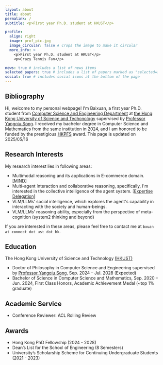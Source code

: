 ```yaml
---
layout: about
title: about
permalink: /
subtitle: <p>First year Ph.D. student at HKUST</p>

profile:
  align: right
  image: prof_pic.jpg
  image_circular: false # crops the image to make it circular
  more_info: >
    <p>First year Ph.D. student at HKUST</p>
    <p>Crazy Tennis Fan</p>

news: true # includes a list of news items
selected_papers: true # includes a list of papers marked as "selected={true}"
social: true # includes social icons at the bottom of the page
---
```


## Bibliography
Hi, welcome to my personal webpage! I'm Baixuan, a first year Ph.D. student from [Computer Science and Engineering Department](https://cse.hkust.edu.hk/) at [the Hong Kong University of Science and Techonology](https://hkust.edu.hk/) supervised by [Professor Yangqiu Song](https://www.cse.ust.hk/~yqsong/). I received my bachelor degree in Computer Science and Mathematics from the same institution in 2024, and I am honored to be funded by the prestigious [HKPFS](https://fytgs.hkust.edu.hk/scholarships/hong-kong-phd-fellowship-scheme) award.
This page is updated on 2025/05/16

## Research Interests
My research interest lies in following areas:
- Multimodal reasoning and its applications in E-commerce domain. [[MIND]](https://arxiv.org/abs/2406.10701)
- Multi-agent Interaction and collaborative reasoning, specifically, I'm interested in the collective intelligence of the agent system. [[Expertise Delegation]](https://www.arxiv.org/abs/2505.07313)
- VLM/LLMs' social intelligence, which explores the agent's capability in interacting with the society and human-beings.
- VLM/LLMs' reasoning ability, especially from the perspective of meta-cognition (system2 thinking and beyond)

 If you are interested in these areas, please feel free to contact me at `bxuan at connect dot ust dot hk`.

## Education
The Hong Kong University of Science and Technology [(HKUST)](https://hkust.edu.hk/)
- Doctor of Philosophy in Computer Science and Engineering supervised by [Professor Yangqiu Song](https://www.cse.ust.hk/~yqsong/), Sep. 2024 – Jul. 2028 (Expected)
- Bachelor of Science in Computer Science and Mathematics, Sep. 2020 – Jun. 2024, First Class Honors, Academic Achievement Medal (~top 1% graduate)

## Academic Service
- Conference Reviewer: ACL Rolling Review

## Awards
- Hong Kong PhD Fellowship (2024 - 2028)
- Dean’s List for the School of Engineering (8 Semesters)
- University’s Scholarship Scheme for Continuing Undergraduate Students (2021 - 2023)


<!-- Write your biography here. Tell the world about yourself. Link to your favorite [subreddit](http://reddit.com). You can put a picture in, too. The code is already in, just name your picture `prof_pic.jpg` and put it in the `img/` folder. -->

<!-- Put your address / P.O. box / other info right below your picture. You can also disable any of these elements by editing `profile` property of the YAML header of your `_pages/about.md`. Edit `_bibliography/papers.bib` and Jekyll will render your [publications page](/al-folio/publications/) automatically.

Link to your social media connections, too. This theme is set up to use [Font Awesome icons](https://fontawesome.com/) and [Academicons](https://jpswalsh.github.io/academicons/), like the ones below. Add your Facebook, Twitter, LinkedIn, Google Scholar, or just disable all of them. -->
